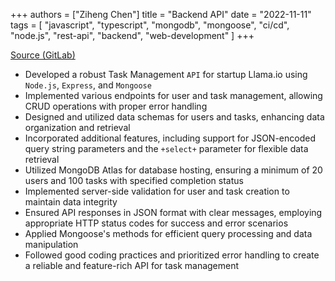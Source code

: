 +++
authors = ["Ziheng Chen"]
title = "Backend API"
date = "2022-11-11"
tags = [
    "javascript", "typescript", "mongodb", "mongoose", "ci/cd", "node.js", "rest-api", "backend", "web-development"
]
+++

[Source (GitLab)](https://gitlab.com/zihengjackchen/cs409-mp3)

- Developed a robust Task Management `API` for startup Llama.io using `Node.js`, `Express`, and `Mongoose`
- Implemented various endpoints for user and task management, allowing CRUD operations with proper error handling
- Designed and utilized data schemas for users and tasks, enhancing data organization and retrieval
- Incorporated additional features, including support for JSON-encoded query string parameters and the `+select+` parameter for flexible data retrieval
- Utilized MongoDB Atlas for database hosting, ensuring a minimum of 20 users and 100 tasks with specified completion status
- Implemented server-side validation for user and task creation to maintain data integrity
- Ensured API responses in JSON format with clear messages, employing appropriate HTTP status codes for success and error scenarios
- Applied Mongoose's methods for efficient query processing and data manipulation
- Followed good coding practices and prioritized error handling to create a reliable and feature-rich API for task management
